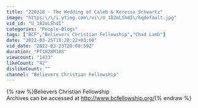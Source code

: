 ```yaml
---
title: "220318 - The Wedding of Caleb & Keressa Schwartz"
image: "https:\/\/i.ytimg.com\/vi\/U_182oLShdI\/hqdefault.jpg"
vid_id: "U_182oLShdI"
categories: "People-Blogs"
tags: ["BCF","Believers Christian Fellowship","Chad Lamb"]
date: "2022-03-25T18:28:22+03:00"
vid_date: "2022-03-23T20:08:59Z"
duration: "PT1H28M18S"
viewcount: "1433"
likeCount: "42"
dislikeCount: ""
channel: "Believers Christian Fellowship"
---
```

{% raw %}Believers Christian Fellowship<br />Archives can be accessed at <a rel="nofollow" target="blank" href="http://www.bcfellowship.org/">http://www.bcfellowship.org/</a>{% endraw %}

